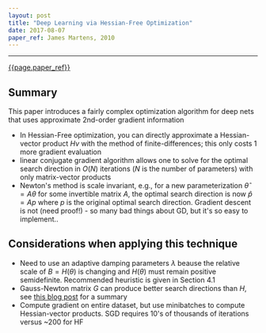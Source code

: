 ```yaml
---
layout: post
title: "Deep Learning via Hessian-Free Optimization"
date: 2017-08-07
paper_ref: James Martens, 2010
---
```


<script type="text/x-mathjax-config">
MathJax.Hub.Config({
  TeX: { equationNumbers: { autoNumber: "AMS" } },
  tex2jax: {inlineMath: [['$','$'], ['\\(','\\)']]}
});
</script>

<script type="text/javascript" async
  src="https://cdn.mathjax.org/mathjax/latest/MathJax.js?config=TeX-MML-AM_CHTML">
</script> 
---

[{{page.paper_ref}}](http://www.cs.toronto.edu/~jmartens/docs/Deep_HessianFree.pdf)

## Summary

This paper introduces a fairly complex optimization algorithm for deep nets that uses approximate 2nd-order gradient information 

* In Hessian-Free optimization, you can directly approximate a Hessian-vector product $Hv$ with the method of finite-differences; this only costs 1 more gradient evaluation
* linear conjugate gradient algorithm allows one to solve for the optimal search direction in $O(N)$ iterations ($N$ is the number of parameters) with only matrix-vector products
* Newton's method is scale invariant, e.g., for a new parameterization $\hat{\theta} = A \theta$ for some invertible matrix $A$, the optimal search direction is now $\hat{p} = A p$ where $p$ is the original optimal search direction. Gradient descent is not (need proof!) - so many bad things about GD, but it's so easy to implement..

## Considerations when applying this technique

* Need to use an adaptive damping parameters $\lambda$ beause the relative scale of $B = H(\theta)$ is changing and $H(\theta)$ must remain positive semidefinite. Recommended heuristic is given in Section 4.1
* Gauss-Newton matrix $G$ can produce better search directions than $H$, see [this blog post](http://andrew.gibiansky.com/blog/machine-learning/gauss-newton-matrix/) for a summary
* Compute gradient on entire dataset, but use minibatches to compute Hessian-vector products. SGD requires 10's of thousands of iterations versus ~200 for HF




